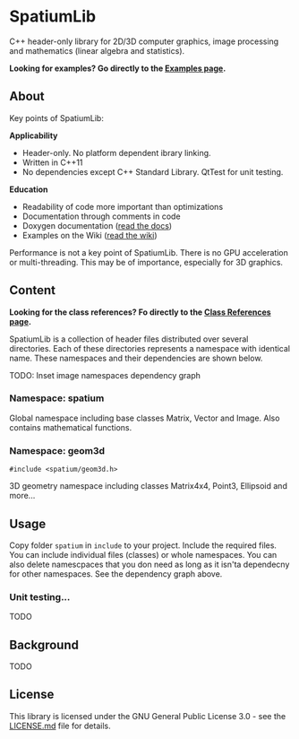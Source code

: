 # SpatiumLib
C++ header-only library for 2D/3D computer graphics, image processing and mathematics (linear algebra and statistics).

**Looking for examples? Go directly to the [Examples page](https://github.com/martijnkoopman/SpatiumLib/wiki).**

## About
Key points of SpatiumLib:

**Applicability**

* Header-only. No platform dependent ibrary linking.
* Written in C++11
* No dependencies except C++ Standard Library. QtTest for unit testing.

**Education**

* Readability of code more important than optimizations
* Documentation through comments in code
* Doxygen documentation ([read the docs](https://martijnkoopman.github.io/SpatiumLib/html/inherits.html))
* Examples on the Wiki ([read the wiki](https://github.com/martijnkoopman/SpatiumLib/wiki))

Performance is not a key point of SpatiumLib. There is no GPU acceleration or multi-threading. This may be of importance, especially for 3D graphics.

## Content
**Looking for the class references? Fo directly to the [Class References page](https://martijnkoopman.github.io/SpatiumLib/html/inherits.html).**

SpatiumLib is a collection of header files distributed over several directories. Each of these directories represents a namespace with identical name. These namespaces and their dependencies are shown below.

TODO: Inset image namespaces dependency graph 

### Namespace: spatium
Global namespace including base classes Matrix, Vector and Image. Also contains mathematical functions.

### Namespace: geom3d
```#include <spatium/geom3d.h>```

3D geometry namespace including classes Matrix4x4, Point3, Ellipsoid and more...

## Usage
Copy folder `spatium` in `include` to your project. Include the required files. You can include individual files (classes) or whole namespaces. You can also delete namescpaces that you don need as long as it isn'ta dependecny for other namespaces. See the dependency graph above.

### Unit testing...
TODO

## Background
TODO

## License
This library is licensed under the GNU General Public License 3.0 - see the [LICENSE.md](LICENSE.md) file for details.
